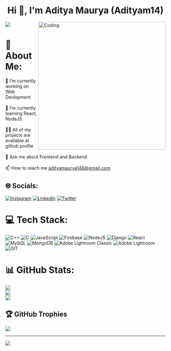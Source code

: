 <h1 align="center">Hi 👋, I'm Aditya Maurya (Adityam14)</h1>

<img align="right" alt="Coding" width="400" src="https://www.canva.com/design/DAFxhehtLt0/BkW_832XqKQfybQEWelC1A/edit?utm_content=DAFxhehtLt0&utm_campaign=designshare&utm_medium=link2&utm_source=sharebutton" />



[![](https://visitcount.itsvg.in/api?id=Adityam14&icon=0&color=12)](https://visitcount.itsvg.in)

# 💫 About Me:
🔭 I’m currently working on Web Devlopment<br><br>🌱 I’m currently learning React, NodeJS<br><br>👨‍💻 All of my projects are available at github profile<br><br>💬 Ask me about Frontend and Backend<br><br>📫 How to reach me adityamaurya146@gmail.com


## 🌐 Socials:
[![Instagram](https://img.shields.io/badge/Instagram-%23E4405F.svg?logo=Instagram&logoColor=white)](https://instagram.com/_adi1tya_) [![LinkedIn](https://img.shields.io/badge/LinkedIn-%230077B5.svg?logo=linkedin&logoColor=white)](https://linkedin.com/in/aditya-maurya-1b0029202) [![Twitter](https://img.shields.io/badge/Twitter-%231DA1F2.svg?logo=Twitter&logoColor=white)](https://twitter.com/AdityaM92931606) 

# 💻 Tech Stack:
![C++](https://img.shields.io/badge/c++-%2300599C.svg?style=for-the-badge&logo=c%2B%2B&logoColor=white) ![C](https://img.shields.io/badge/c-%2300599C.svg?style=for-the-badge&logo=c&logoColor=white) ![JavaScript](https://img.shields.io/badge/javascript-%23323330.svg?style=for-the-badge&logo=javascript&logoColor=%23F7DF1E) ![Firebase](https://img.shields.io/badge/firebase-%23039BE5.svg?style=for-the-badge&logo=firebase) ![NodeJS](https://img.shields.io/badge/node.js-6DA55F?style=for-the-badge&logo=node.js&logoColor=white) ![Django](https://img.shields.io/badge/django-%23092E20.svg?style=for-the-badge&logo=django&logoColor=white) ![React](https://img.shields.io/badge/react-%2320232a.svg?style=for-the-badge&logo=react&logoColor=%2361DAFB) ![MySQL](https://img.shields.io/badge/mysql-%2300000f.svg?style=for-the-badge&logo=mysql&logoColor=white) ![MongoDB](https://img.shields.io/badge/MongoDB-%234ea94b.svg?style=for-the-badge&logo=mongodb&logoColor=white) ![Adobe Lightroom Classic](https://img.shields.io/badge/Adobe%20Lightroom%20Classic-31A8FF.svg?style=for-the-badge&logo=Adobe%20Lightroom%20Classic&logoColor=white) ![Adobe Lightroom](https://img.shields.io/badge/Adobe%20Lightroom-31A8FF.svg?style=for-the-badge&logo=Adobe%20Lightroom&logoColor=white) ![GIT](https://img.shields.io/badge/Git-fc6d26?style=for-the-badge&logo=git&logoColor=white)
# 📊 GitHub Stats:
![](https://github-readme-stats.vercel.app/api?username=Adityam14&theme=tokyonight&hide_border=false&include_all_commits=false&count_private=true)<br/>
![](https://github-readme-streak-stats.herokuapp.com/?user=Adityam14&theme=tokyonight&hide_border=false)<br/>
![](https://github-readme-stats.vercel.app/api/top-langs/?username=Adityam14&theme=tokyonight&hide_border=false&include_all_commits=false&count_private=true&layout=compact)

## 🏆 GitHub Trophies
![](https://github-profile-trophy.vercel.app/?username=Adityam14&theme=nord&no-frame=false&no-bg=false&margin-w=4)

---
[![](https://visitcount.itsvg.in/api?id=Adityam14&icon=0&color=12)](https://visitcount.itsvg.in)

<!-- Proudly created with GPRM ( https://gprm.itsvg.in ) -->
